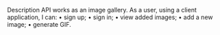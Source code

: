 Description
API works as an image gallery.
As a user, using a client application, I can:
    • sign up;
    • sign in;
    • view added images;
    • add a new image;
    • generate GIF.